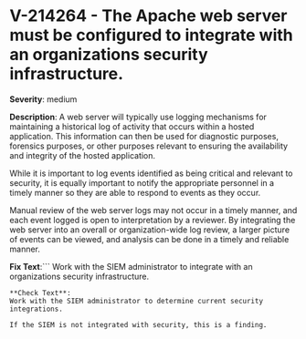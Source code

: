 # V-214264 - The Apache web server must be configured to integrate with an organizations security infrastructure.

**Severity**: medium

**Description**:
A web server will typically use logging mechanisms for maintaining a historical log of activity that occurs within a hosted application. This information can then be used for diagnostic purposes, forensics purposes, or other purposes relevant to ensuring the availability and integrity of the hosted application.

While it is important to log events identified as being critical and relevant to security, it is equally important to notify the appropriate personnel in a timely manner so they are able to respond to events as they occur. 

Manual review of the web server logs may not occur in a timely manner, and each event logged is open to interpretation by a reviewer. By integrating the web server into an overall or organization-wide log review, a larger picture of events can be viewed, and analysis can be done in a timely and reliable manner.

**Fix Text**:```
Work with the SIEM administrator to integrate with an organizations security infrastructure.
```
**Check Text**:
Work with the SIEM administrator to determine current security integrations. 

If the SIEM is not integrated with security, this is a finding.
